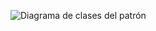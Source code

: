 ![Diagrama de clases del patrón](https://github.com/mathiasuy/patron-state-v2/blob/master/diagrama.png?raw=true)
